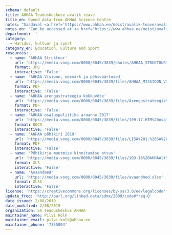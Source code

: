 ```yaml
---
schema: default
title: AHHAA Teaduskeskuse avalik teave
title_en: Opend data from AHHAA Science Centre
notes: "Saadaval <a href='https://www.ahhaa.ee/meist/avalik-teave/avalik-teave'>https://www.ahhaa.ee/meist/avalik-teave/avalik-teave</a>."
notes_en: "Can be accessed at <a href='https://www.ahhaa.ee/meist/avalik-teave/avalik-teave'>https://www.ahhaa.ee/meist/avalik-teave/avalik-teave</a>."
department: ''
category:
  - Haridus, kultuur ja sport
category_en: Education, Culture and Sport
resources:
  - name: 'AHHAA Struktuur'
    url: 'https://media.voog.com/0000/0045/3839/photos/AHHAA_STRUKTUURIJOONIS_2018_web.jpg'
    format: JPG
    interactive: 'False'
  - name: 'AHHAA Visioon, eesmärk ja põhiväärtused'
    url: 'https://media.voog.com/0000/0045/3839/files/AHHAA_MISSIOON_VISIOON_P6HIV22RTUSED_V2RVILINE.pdf'
    format: PDF
    interactive: 'False'
  - name: 'AHHAA arengustrateegia kokkuvõte'
    url: 'https://media.voog.com/0000/0045/3839/files/Arengustrateegia%20kokkuvõte%201.0.pdf'
    format: PDF
    interactive: 'False'
  - name: 'AHHAA osaluspoliitika aruanne 2017'
    url: 'https://media.voog.com/0000/0045/3839/files/199-17.HTM%20osaluspoliitika%20aruanne%201.0.ALLKIRJASTATUD.bdoc'
    format: DOCX
    interactive: 'False'
  - name: 'AHHAA põhikiri 2019'
    url: 'https://media.voog.com/0000/0045/3839/files/LISA%201.%20SA%20Teaduskeskus%20AHHAA.%20Põhikiri%202019.pdf'
    format: PDF
    interactive: 'False'
  - name: 'Põhikirja muutmise kinnitamise otsus'
    url: 'https://media.voog.com/0000/0045/3839/files/193-16%20AHHAAlt%20HMle.%20Asutajaõiguste%20tesostamise%20aruanne.ALLKIRJASTATUD.bdoc'
    format: XLS
    interactive: 'False'
  - name: 'Avaandmed'
    url: 'https://media.voog.com/0000/0045/3839/files/avaandmed.xlsx'
    format: XLSX
    interactive: 'False'
license: 'https://creativecommons.org/licenses/by-sa/3.0/ee/legalcode'
update_freq: 'http://purl.org/linked-data/sdmx/2009/code#freq-Q'
date_issued: 2/08/2019
date_modified: 2/08/2019
organization: SA Teaduskeskus AHHAA
maintainer_name: Pilvi Kolk
maintainer_email: pilvi.kolk@ahhaa.ee
maintainer_phone: '7355094'
---
```

